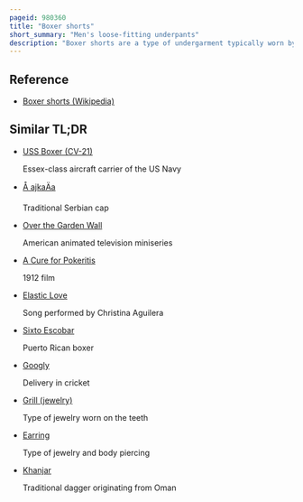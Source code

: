 ```yaml
---
pageid: 980360
title: "Boxer shorts"
short_summary: "Men's loose-fitting underpants"
description: "Boxer shorts are a type of undergarment typically worn by men. The Term has been used in english since 1944 for all-around elastic Shorts named after the Shorts worn by Boxers for whom the unimpeded Leg Movement is very important. Boxers come in a Variety of Designs and Styles but are characterized by their loose Fit."
---
```


## Reference

- [Boxer shorts (Wikipedia)](https://en.wikipedia.org/?curid=980360)

## Similar TL;DR

- [USS Boxer (CV-21)](/tldr/en/uss-boxer-cv-21)

  Essex-class aircraft carrier of the US Navy

- [Å ajkaÄa](/tldr/en/sajkaca)

  Traditional Serbian cap

- [Over the Garden Wall](/tldr/en/over-the-garden-wall)

  American animated television miniseries

- [A Cure for Pokeritis](/tldr/en/a-cure-for-pokeritis)

  1912 film

- [Elastic Love](/tldr/en/elastic-love)

  Song performed by Christina Aguilera

- [Sixto Escobar](/tldr/en/sixto-escobar)

  Puerto Rican boxer

- [Googly](/tldr/en/googly)

  Delivery in cricket

- [Grill (jewelry)](/tldr/en/grill-jewelry)

  Type of jewelry worn on the teeth

- [Earring](/tldr/en/earring)

  Type of jewelry and body piercing

- [Khanjar](/tldr/en/khanjar)

  Traditional dagger originating from Oman
